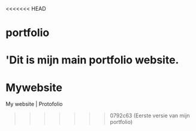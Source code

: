 <<<<<<< HEAD
# portfolio
'Dit is mijn main portfolio website.
=======
# Mywebsite
My website | Protofolio
>>>>>>> 0792c63 (Eerste versie van mijn portfolio)
